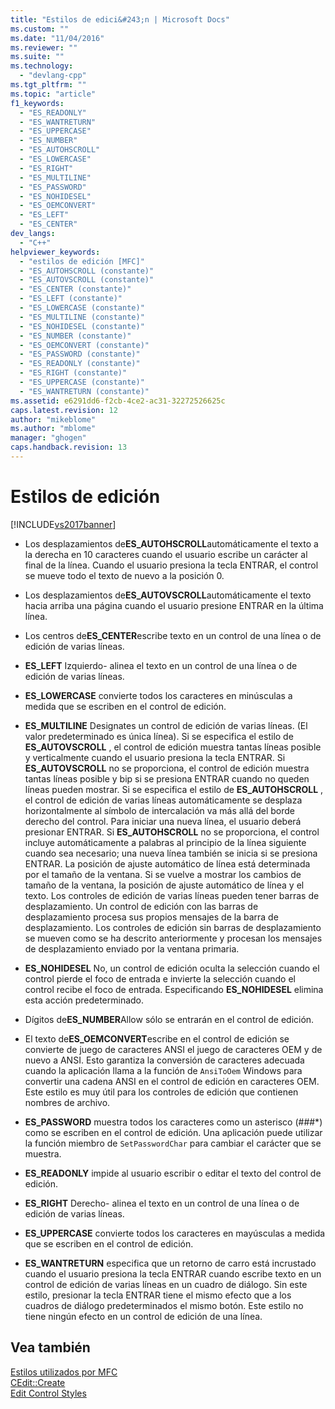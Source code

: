```yaml
---
title: "Estilos de edici&#243;n | Microsoft Docs"
ms.custom: ""
ms.date: "11/04/2016"
ms.reviewer: ""
ms.suite: ""
ms.technology: 
  - "devlang-cpp"
ms.tgt_pltfrm: ""
ms.topic: "article"
f1_keywords: 
  - "ES_READONLY"
  - "ES_WANTRETURN"
  - "ES_UPPERCASE"
  - "ES_NUMBER"
  - "ES_AUTOHSCROLL"
  - "ES_LOWERCASE"
  - "ES_RIGHT"
  - "ES_MULTILINE"
  - "ES_PASSWORD"
  - "ES_NOHIDESEL"
  - "ES_OEMCONVERT"
  - "ES_LEFT"
  - "ES_CENTER"
dev_langs: 
  - "C++"
helpviewer_keywords: 
  - "estilos de edición [MFC]"
  - "ES_AUTOHSCROLL (constante)"
  - "ES_AUTOVSCROLL (constante)"
  - "ES_CENTER (constante)"
  - "ES_LEFT (constante)"
  - "ES_LOWERCASE (constante)"
  - "ES_MULTILINE (constante)"
  - "ES_NOHIDESEL (constante)"
  - "ES_NUMBER (constante)"
  - "ES_OEMCONVERT (constante)"
  - "ES_PASSWORD (constante)"
  - "ES_READONLY (constante)"
  - "ES_RIGHT (constante)"
  - "ES_UPPERCASE (constante)"
  - "ES_WANTRETURN (constante)"
ms.assetid: e6291dd6-f2cb-4ce2-ac31-32272526625c
caps.latest.revision: 12
author: "mikeblome"
ms.author: "mblome"
manager: "ghogen"
caps.handback.revision: 13
---
```

# Estilos de edici&#243;n
[!INCLUDE[vs2017banner](../../assembler/inline/includes/vs2017banner.md)]

-   Los desplazamientos de**ES\_AUTOHSCROLL**automáticamente el texto a la derecha en 10 caracteres cuando el usuario escribe un carácter al final de la línea.  Cuando el usuario presiona la tecla ENTRAR, el control se mueve todo el texto de nuevo a la posición 0.  
  
-   Los desplazamientos de**ES\_AUTOVSCROLL**automáticamente el texto hacia arriba una página cuando el usuario presione ENTRAR en la última línea.  
  
-   Los centros de**ES\_CENTER**escribe texto en un control de una línea o de edición de varias líneas.  
  
-   **ES\_LEFT** Izquierdo\- alinea el texto en un control de una línea o de edición de varias líneas.  
  
-   **ES\_LOWERCASE** convierte todos los caracteres en minúsculas a medida que se escriben en el control de edición.  
  
-   **ES\_MULTILINE** Designates un control de edición de varias líneas. \(El valor predeterminado es única línea\). Si se especifica el estilo de **ES\_AUTOVSCROLL** , el control de edición muestra tantas líneas posible y verticalmente cuando el usuario presiona la tecla ENTRAR.  Si **ES\_AUTOVSCROLL** no se proporciona, el control de edición muestra tantas líneas posible y bip si se presiona ENTRAR cuando no queden líneas pueden mostrar.  Si se especifica el estilo de **ES\_AUTOHSCROLL** , el control de edición de varias líneas automáticamente se desplaza horizontalmente al símbolo de intercalación va más allá del borde derecho del control.  Para iniciar una nueva línea, el usuario deberá presionar ENTRAR.  Si **ES\_AUTOHSCROLL** no se proporciona, el control incluye automáticamente a palabras al principio de la línea siguiente cuando sea necesario; una nueva línea también se inicia si se presiona ENTRAR.  La posición de ajuste automático de línea está determinada por el tamaño de la ventana.  Si se vuelve a mostrar los cambios de tamaño de la ventana, la posición de ajuste automático de línea y el texto.  Los controles de edición de varias líneas pueden tener barras de desplazamiento.  Un control de edición con las barras de desplazamiento procesa sus propios mensajes de la barra de desplazamiento.  Los controles de edición sin barras de desplazamiento se mueven como se ha descrito anteriormente y procesan los mensajes de desplazamiento enviado por la ventana primaria.  
  
-   **ES\_NOHIDESEL** No, un control de edición oculta la selección cuando el control pierde el foco de entrada e invierte la selección cuando el control recibe el foco de entrada.  Especificando **ES\_NOHIDESEL** elimina esta acción predeterminado.  
  
-   Dígitos de**ES\_NUMBER**Allow sólo se entrarán en el control de edición.  
  
-   El texto de**ES\_OEMCONVERT**escribe en el control de edición se convierte de juego de caracteres ANSI el juego de caracteres OEM y de nuevo a ANSI.  Esto garantiza la conversión de caracteres adecuada cuando la aplicación llama a la función de `AnsiToOem` Windows para convertir una cadena ANSI en el control de edición en caracteres OEM.  Este estilo es muy útil para los controles de edición que contienen nombres de archivo.  
  
-   **ES\_PASSWORD** muestra todos los caracteres como un asterisco \(\#\#\#\*\) como se escriben en el control de edición.  Una aplicación puede utilizar la función miembro de `SetPasswordChar` para cambiar el carácter que se muestra.  
  
-   **ES\_READONLY** impide al usuario escribir o editar el texto del control de edición.  
  
-   **ES\_RIGHT** Derecho\- alinea el texto en un control de una línea o de edición de varias líneas.  
  
-   **ES\_UPPERCASE** convierte todos los caracteres en mayúsculas a medida que se escriben en el control de edición.  
  
-   **ES\_WANTRETURN** especifica que un retorno de carro está incrustado cuando el usuario presiona la tecla ENTRAR cuando escribe texto en un control de edición de varias líneas en un cuadro de diálogo.  Sin este estilo, presionar la tecla ENTRAR tiene el mismo efecto que a los cuadros de diálogo predeterminados el mismo botón.  Este estilo no tiene ningún efecto en un control de edición de una línea.  
  
## Vea también  
 [Estilos utilizados por MFC](../../mfc/reference/styles-used-by-mfc.md)   
 [CEdit::Create](../Topic/CEdit::Create.md)   
 [Edit Control Styles](http://msdn.microsoft.com/library/windows/desktop/bb775464)